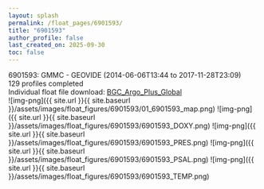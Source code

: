 ```yaml
---
layout: splash
permalink: /float_pages/6901593/
title: "6901593"
author_profile: false
last_created_on: 2025-09-30
toc: false
---
```

 
6901593: GMMC - GEOVIDE (2014-06-06T13:44 to 2017-11-28T23:09)\
129 profiles completed\
Individual float file download: [BGC_Argo_Plus_Global](https://ftp.soest.hawaii.edu/bgc_argo_plus/Individual_Floats/outliers_removed/6901593_Sprof_processed.nc)\
![img-png]({{ site.url }}{{ site.baseurl }}/assets/images/float_figures/6901593/01_6901593_map.png)
![img-png]({{ site.url }}{{ site.baseurl }}/assets/images/float_figures/6901593/6901593_DOXY.png)
![img-png]({{ site.url }}{{ site.baseurl }}/assets/images/float_figures/6901593/6901593_PRES.png)
![img-png]({{ site.url }}{{ site.baseurl }}/assets/images/float_figures/6901593/6901593_PSAL.png)
![img-png]({{ site.url }}{{ site.baseurl }}/assets/images/float_figures/6901593/6901593_TEMP.png)
